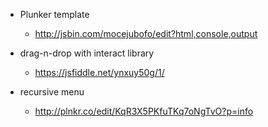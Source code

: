 - Plunker template
  - http://jsbin.com/mocejubofo/edit?html,console,output

- drag-n-drop with interact library
  - https://jsfiddle.net/ynxuy50g/1/
  
- recursive menu
   - http://plnkr.co/edit/KqR3X5PKfuTKq7oNgTvO?p=info
